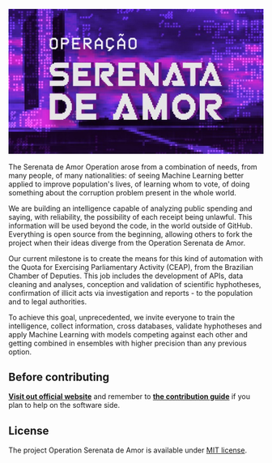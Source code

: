 ![Operação Serenata de Amor](logo.png)

The Serenata de Amor Operation arose from a combination of needs, from many people, of many nationalities: of seeing Machine Learning better applied to improve population's lives, of learning whom to vote, of doing something about the corruption problem present in the whole world.

We are building an intelligence capable of analyzing public spending and saying, with reliability, the possibility of each receipt being unlawful. This information will be used beyond the code, in the world outside of GitHub. Everything is open source from the beginning, allowing others to fork the project when their ideas diverge from the Operation Serenata de Amor.

Our current milestone is to create the means for this kind of automation with the Quota for Exercising Parliamentary Activity (CEAP), from the Brazilian Chamber of Deputies. This job includes the development of APIs, data cleaning and analyses, conception and validation of scientific hyphotheses, confirmation of illicit acts via investigation and reports - to the population and to legal authorities.

To achieve this goal, unprecedented, we invite everyone to train the intelligence, collect information, cross databases, validate hyphotheses and apply Machine Learning with models competing against each other and getting combined in ensembles with higher precision than any previous option.

## Before contributing

**[Visit out official website](http://serenata.datasciencebr.com/)** and remember to **[the contribution guide](/CONTRIBUTING.md)** if you plan to help on the software side.

## License

The project Operation Serenata de Amor is available under [MIT license](LICENSE).
